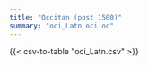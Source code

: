 ```yaml
---
title: "Occitan (post 1500)"
summary: "oci_Latn oci oc" 
---
```

{{< csv-to-table "oci_Latn.csv" >}}
